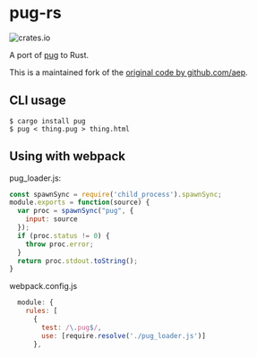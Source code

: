 # pug-rs

![crates.io](https://img.shields.io/crates/v/pug?style=for-the-badge)

A port of [pug](https://pugjs.org) to Rust.

This is a maintained fork of the [original code by
github.com/aep](https://github.com/aep/pug-rs).

## CLI usage

```
$ cargo install pug
$ pug < thing.pug > thing.html
```


## Using with webpack

pug_loader.js:
```javascript
const spawnSync = require('child_process').spawnSync;
module.exports = function(source) {
  var proc = spawnSync("pug", {
    input: source
  });
  if (proc.status != 0) {
    throw proc.error;
  }
  return proc.stdout.toString();
}
```

webpack.config.js
```javascript
  module: {
    rules: [
      {
        test: /\.pug$/,
        use: [require.resolve('./pug_loader.js')]
      },

```

